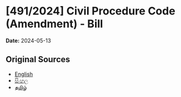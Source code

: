 # [491/2024] Civil Procedure Code (Amendment) - Bill

**Date:** 2024-05-13

## Original Sources

- [English](https://documents.gov.lk/view/bills/2024/5/491-2024_E.pdf)
- [සිංහල](https://documents.gov.lk/view/bills/2024/5/491-2024_S.pdf)
- [தமிழ்](https://documents.gov.lk/view/bills/2024/5/491-2024_T.pdf)
